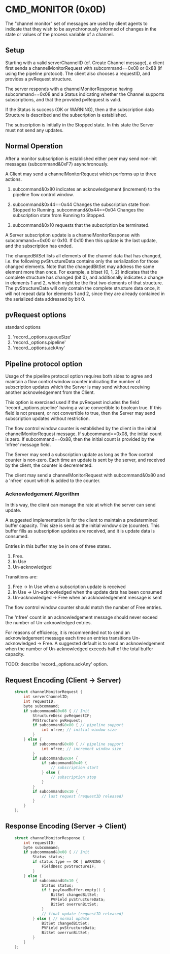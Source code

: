 # CMD_MONITOR (0x0D)

The "channel monitor" set of messages are used by client agents to
indicate that they wish to be asynchronously informed of changes in the
state or values of the process variable of a channel.

## Setup

Starting with a valid serverChannelID (cf. Create Channel message), a client first
sends a channelMonitorRequest with subcommand==0x08 or 0x88 (if using the pipeline protocol).
The client also chooses a requestID, and provides a pvRequest structure.

The server responds with a channelMonitorResponse having subcommand==0x08 and a Status indicating
whether the Channel supports subscriptions, and that the provided pvRequest is valid.

If the Status is success (OK or WARNING), then a the subscription data Structure is described
and the subscription is established.

The subscription is initially in the Stopped state.
In this state the Server must not send any updates.

## Normal Operation

After a monitor subscription is established either peer may send non-init messages (subcommand&0xF7)
asynchronously.

A Client may send a channelMonitorRequest which performs up to three actions.

1. subcommand&0x80 indicates an acknowledgement (increment) to the pipeline flow control window.

2. subcommand&0x44==0x44 Changes the subscription state from Stopped to Running.
   subcommand&0x44==0x04 Changes the subscription state from Running to Stopped.

3. subcommand&0x10 requests that the subscription be terminated.

A Server subscription update is a channelMonitorResponse with subcommand==0x00 or 0x10.
If 0x10 then this update is the last update, and the subscription has ended.


The changedBitSet lists all elements of the channel data that has changed,
i.e. the following pvStructureData contains only the serialization for those
changed elements.
Note that the changedBitSet may address the same element more than once.
For example, a bitset {0, 1, 2} indicates that the complete structure has changed
(bit 0), and additionally indicates a change in elements 1 and 2, which might be
the first two elements of that structure.
The pvStructureData will only contain the complete structure data once,
it will not repeat data for elements 1 and 2, since they are already contained
in the serialized data addressed by bit 0.

## pvRequest options

standard options

1. 'record._options.queueSize'
2. 'record._options.pipeline'
3. 'record._options.ackAny'

## Pipeline protocol option

Usage of the pipeline protocol option requires both sides to agree
and maintain a flow control window counter indicating the number of
subscription updates which the Server is may send without receiving
another acknowledgement from the Client.

This option is exercised used if the pvRequest includes the field
'record._options.pipeline' having a value convertible to boolean true.
If this field is not present, or not convertible to true, then the Server
may send subscription updates without restriction.

The flow control window counter is established by the client in the initial
channelMonitorRequest message.  If subcommand==0x08, the initial count is zero.
If subcommand==0x88, then the initial count is provided by the 'nfree' message field.

The Server may send a subscription update as long as the flow control counter is non-zero.
Each time an update is sent by the server, and received by the client, the counter is decremented.

The client may send a channelMonitorRequest with subcommand&0x80 and a 'nfree' count
which is added to the counter.

### Acknowledgement Algorithm

In this way, the client can manage the rate at which the server can send update.

A suggested implementation is for the client to maintain a predetermined buffer capacity.
This size is send as the initial window size (counter).
This buffer fills as subscription updates are received, and it is update data is consumed.

Entries in this buffer may be in one of three states.

1. Free.
2. In Use
3. Un-acknowledged

Transitions are:

1. Free -> In Use when a subscription update is received
2. In Use -> Un-acknowledged when the update data has been consumed
3. Un-acknowledged -> Free when an acknowledgement message is sent

The flow control window counter should match the number of Free entries.

The 'nfree' count in an acknowledgement message should never exceed the number
of Un-acknowledged entries.

For reasons of efficiency, it is recommended not to send an acknowledgement
message each time an entries transitions Un-acknowledged -> Free.
A suggested default is to send an acknowledgement when the number of
Un-acknowledged exceeds half of the total buffer capacity.

TODO: describe 'record._options.ackAny' option.

## Request Encoding (Client -> Server)

```c
    struct channelMonitorRequest {
        int serverChannelID;
        int requestID;
        byte subcommand;
        if subcommmand&0x08 { // Init
            StructureDesc pvRequestIF;
            PVStructure pvRequest;
            if subcommand&0x80 { // pipeline support
                int nfree; // initial window size
            }
        } else {
            if subcommand&0x80 { // pipeline support
                int nfree; // increment window size
            }
            if subcommand&0x04 {
                if subcommand&0x40 {
                    // subscription start
                } else {
                    // subscription stop
                }
            }
            if subcommand&0x10 {
                // last request (requestID released)
            }
        }
    };
```

## Response Encoding (Server -> Client)

```c
    struct channelMonitorResponse {
        int requestID;
        byte subcommand;
        if subcommmand&0x08 { // Init
            Status status;
            if status.type == OK | WARNING {
                FieldDesc pvStructureIF;
            }
        } else {
            if subcommand&0x10 {
                Status status;
                if ! payloadBuffer.empty() {
                    BitSet changedBitSet;
                    PVField pvStructureData;
                    BitSet overrunBitSet;
                }
                // final update (requestID released)
            } else { // normal update
                BitSet changedBitSet;
                PVField pvStructureData;
                BitSet overrunBitSet;
            }
        }
    };
```
